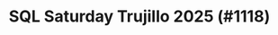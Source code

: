 ---
layout: event
title: "SQL Saturday Trujillo 2025 (#1118)"
subtitle: ""
tags: ["Trujillo", "Peru", "physical", "2025", "South America"]
thumb: /assets/img/logos/Just_icon_Color_small.png
comments: false
data: SQLSat1118
---